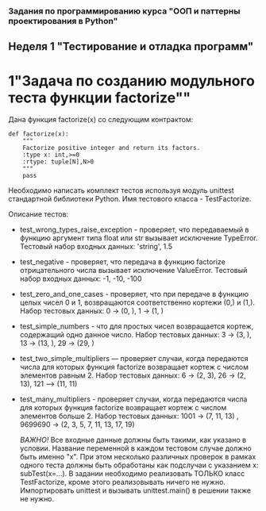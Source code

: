 ### Задания по программированию курса "ООП и паттерны проектирования в Python"
## Неделя 1 "Тестирование и отладка программ"
# 1"Задача по созданию модульного теста функции factorize""
Дана функция factorize(x) со следующим контрактом:
```
def factorize(x):
    """ 
    Factorize positive integer and return its factors.
    :type x: int,>=0
    :rtype: tuple[N],N>0
    """
    pass
```
Необходимо написать комплект тестов используя модуль unittest стандартной библиотеки Python. Имя тестового класса - TestFactorize.  

Описание тестов:

- test_wrong_types_raise_exception - проверяет, что передаваемый в функцию аргумент типа float или str вызывает исключение TypeError. Тестовый набор входных данных:  'string',  1.5

- test_negative - проверяет, что передача в функцию factorize отрицательного числа вызывает исключение ValueError. Тестовый набор входных данных:   -1,  -10,  -100

- test_zero_and_one_cases - проверяет, что при передаче в функцию целых чисел 0 и 1, возвращаются соответственно кортежи (0,) и (1,). Набор тестовых данных: 0 → (0, ),  1 → (1, )

- test_simple_numbers - что для простых чисел возвращается кортеж, содержащий одно данное число. Набор тестовых данных: 3 → (3, ),  13 → (13, ),   29 → (29, )

- test_two_simple_multipliers — проверяет случаи, когда передаются числа для которых функция factorize возвращает кортеж с числом элементов равным 2. Набор тестовых данных: 6 → (2, 3),   26 → (2, 13),   121 --> (11, 11)

- test_many_multipliers - проверяет случаи, когда передаются числа для которых функция factorize возвращает кортеж с числом элементов больше 2. Набор тестовых данных: 1001 → (7, 11, 13) ,   9699690 → (2, 3, 5, 7, 11, 13, 17, 19)

   *ВАЖНО!*  Все входные данные должны быть такими, как указано в условии. Название переменной в каждом тестовом случае должно быть именно "x". При этом несколько различных проверок в рамках одного теста должны быть обработаны как подслучаи с указанием x: subTest(x=...). В задании необходимо реализовать ТОЛЬКО класс TestFactorize, кроме этого реализовывать ничего не нужно. Импортировать unittest и вызывать unittest.main() в решении также не нужно.
